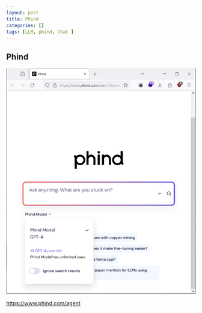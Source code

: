 ```yaml
---
layout: post
title: Phind
categories: []
tags: [LLM, phind, Chat ]
--- 
```



## Phind 

![](../pics/20231208150021_phind_search_gpt4.png)

<https://www.phind.com/agent>
